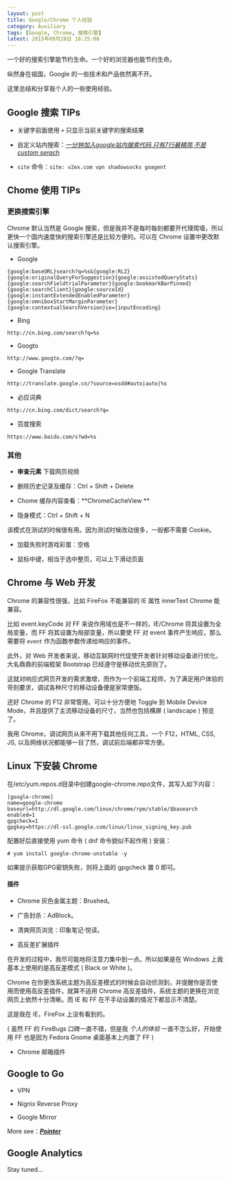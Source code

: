 ```yaml
---
layout: post
title: Google/Chrome 个人经验
category: Auxiliary
tags: [Google, Chrome, 搜索引擎]
latest: 2015年09月28日 18:25:08
---
```


一个好的搜索引擎能节约生命。一个好的浏览器也能节约生命。

纵然身在祖国，Google 的一些技术和产品依然离不开。

这里总结和分享我个人的一些使用经验。

Google 搜索 TIPs
-

+ 关键字前面使用 `+` 只显示当前关键字的搜索结果

+ 自定义站内搜索：*[一分钟加入google站内搜索代码,只有7行最精简,不是custom serach](http://tongcx.no-ip.org:81/node/107)*

+ `site` 命令：`site: v2ex.com vpn shadowsocks goagent`


Chome 使用 TIPs
-

### 更换搜索引擎

Chrome 默认当然是 Google 搜索，但是我并不是每时每刻都要开代理爬墙，所以更快一个国内速度快的搜索引擎还是比较方便的。可以在 Chrome 设置中更改默认搜索引擎。

- Google

```
{google:baseURL}search?q=%s&{google:RLZ}{google:originalQueryForSuggestion}{google:assistedQueryStats}{google:searchFieldtrialParameter}{google:bookmarkBarPinned}{google:searchClient}{google:sourceId}{google:instantExtendedEnabledParameter}{google:omniboxStartMarginParameter}{google:contextualSearchVersion}ie={inputEncoding}
```

- Bing

```
http://cn.bing.com/search?q=%s
```

- Googto

```
http://www.googto.com/?q=
```

- Google Translate

```
http://translate.google.cn/?source=osdd#auto|auto|%s
```

- 必应词典

```
http://cn.bing.com/dict/search?q=
```

- 百度搜索

```
https://www.baidu.com/s?wd=%s
```

### 其他

+ **审查元素** 下载网页视频

+ 删除历史记录及缓存：Ctrl + Shift + Delete

+ Chome 缓存内容查看：**ChromeCacheView **

+ 隐身模式：Ctrl + Shift + N

该模式在测试的时候很有用。因为测试时候改动很多，一般都不需要 Cookie。

+ 加载失败时游戏彩蛋：空格

+ 鼠标中键，相当于选中整页，可以上下滑动页面

Chrome 与 Web 开发
-

Chrome 的兼容性很强，比如 FireFox 不能兼容的 IE 属性 innerText Chrome 能兼容。

比如 event.keyCode 对 FF 来说作用域也是不一样的，IE/Chrome 将其设置为全局变量，而 FF 将其设置为局部变量，所以要使 FF 对 event 事件产生响应，那么需要将 `event` 作为函数参数传递给响应的事件。

此外，对 Web 开发者来说，移动互联网时代促使开发者针对移动设备进行优化，大名鼎鼎的前端框架 Bootstrap 已经遵守是移动优先原则了。

这就对响应式网页开发的需求激增，而作为一个前端工程师，为了满足用户体验的苛刻要求，调试各种尺寸的移动设备便是家常便饭。

还好 Chrome 的 F12 非常管用。可以十分方便地 Toggle 到 Mobile Device Mode，并且提供了主流移动设备的尺寸，当然也包括横屏 ( landscape ) 预览了。

我用 Chrome，调试网页从来不用下载其他任何工具，一个 F12，HTML, CSS, JS, 以及网络状况都能够一目了然，调试前后端都非常方便。

Linux 下安装 Chrome
-

在/etc/yum.repos.d目录中创建google-chrome.repo文件，其写入如下内容：

```
[google-chrome]
name=google-chrome
baseurl=http://dl.google.com/linux/chrome/rpm/stable/$basearch
enabled=1
gpgcheck=1
gpgkey=https://dl-ssl.google.com/linux/linux_signing_key.pub
```

配置好后直接使用 yum 命令 ( dnf 命令貌似不起作用 ) 安装：

```
# yum install google-chrome-unstable -y
```

如果提示获取GPG密钥失败，则将上面的 gpgcheck 置 0 即可。

#### **插件**

+ Chrome 灰色金属主题：Brushed。

+ 广告封杀：AdBlock。

+ 清爽网页浏览：印象笔记·悦读。

+ 高反差扩展插件

在开发的过程中，我尽可能地将注意力集中到一点。所以如果是在 Windows 上我基本上使用的是高反差模式 ( Black or White )。

Chrome 在你更改系统主题为高反差模式的时候会自动侦测到，并提醒你是否使用而使用高反差插件，就算不适用 Chrome 高反差插件，系统主题的更换在浏览网页上依然十分清晰。而 IE 和 FF 在不手动设置的情况下都显示不清楚。

这是我在 IE，FireFox 上没有看到的。

( 虽然 FF 的 FireBugs 口碑一直不错，但是我 *个人的体验* 一直不怎么好，开始使用 FF 也是因为 Fedora Gnome 桌面基本上内置了 FF )

+ Chrome 邮箱插件

Google to Go
-

+ VPN

+ Nignix Reverse Proxy

+ Google Mirror

More see：***[Pointer](https://github.com/lamChuanJiang/lamchuanjiang.github.io/wiki/)***

Google Analytics
-

Stay tuned...
